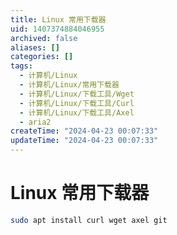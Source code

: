 ```yaml
---
title: Linux 常用下载器
uid: 1407374884046955
archived: false
aliases: []
categories: []
tags:
  - 计算机/Linux
  - 计算机/Linux/常用下载器
  - 计算机/Linux/下载工具/Wget
  - 计算机/Linux/下载工具/Curl
  - 计算机/Linux/下载工具/Axel
  - aria2
createTime: "2024-04-23 00:07:33"
updateTime: "2024-04-23 00:07:33"
---
```


# Linux 常用下载器

```sh
sudo apt install curl wget axel git
```
